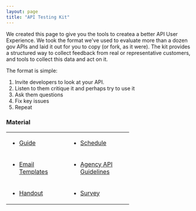 ```yaml
---
layout: page
title: "API Testing Kit"
---
```


We created this page to give you the tools to createa a better API User Experience. We took the format we've used to evaluate more than a dozen gov APIs and laid it out for you to copy (or fork, as it were). The kit provides a structured way to collect feedback from real or representative customers, and tools to collect this data and act on it.

The format is simple: 

1. Invite developers to look at your API.
2. Listen to them critique it and perhaps try to use it
3. Ask them questions
4. Fix key issues
5. Repeat

### Material  

<table style="width: 66%;" border="0" cellpadding="0" cellspacing="0">
    <tr>
        <td style="width: 33%;"><ul><li><a href="http://18f.github.io/API-Usability-Testing/pages/guide">Guide</a></li></ul></td>
        <td style="width: 33%;"><ul><li><a href="http://18f.github.io/API-Usability-Testing/pages/schedule">Schedule</a></li></ul></td>
    </tr>
    <tr>
        <td style="width: 33%;"><ul><li><a href="http://18f.github.io/API-Usability-Testing/pages/templates">Email Templates</a></li></ul></td>
        <td style="width: 33%;"><ul><li><a href="http://18f.github.io/API-Usability-Testing/pages/Agency-API-Guidelines">Agency API Guidelines</a></li></ul></td>
    </tr>
    <tr>
        <td style="width: 33%;"><ul><li><a href="http://18f.github.io/API-Usability-Testing/pages/handout">Handout</a></li></ul></td>
        <td style="width: 33%;"><ul><li><a href="http://18f.github.io/API-Usability-Testing/pages/survey">Survey</a></li></ul></td>
    </tr>
</table>
